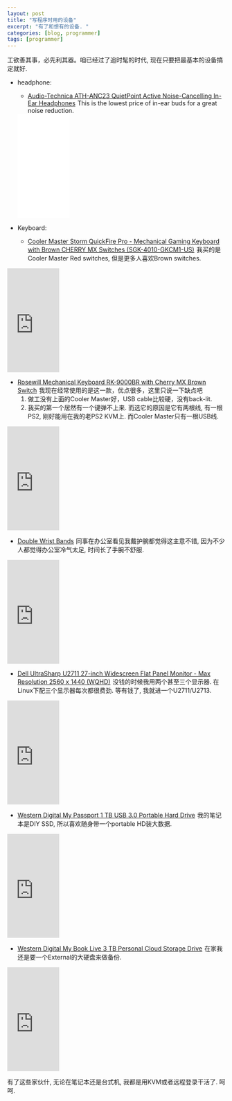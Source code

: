 ```yaml
---
layout: post
title: "写程序时用的设备"
excerpt: "有了和想有的设备. "
categories: [blog, programmer]
tags: [programmer]
---
```


工欲善其事，必先利其器。咱已经过了追时髦的时代, 现在只要把最基本的设备搞定就好.

 * headphone:
   * <a target="_blank"
     href="https://www.amazon.com/gp/product/B004K09H32/ref=as_li_tl?ie=UTF8&camp=1789&creative=9325&creativeASIN=B004K09H32&linkCode=as2&tag=aws0b2-20&linkId=d008d3cc810f89a93a9d365913288a2c">Audio-Technica
     ATH-ANC23 QuietPoint Active Noise-Cancelling In-Ear Headphones</a><img
     src="//ir-na.amazon-adsystem.com/e/ir?t=aws0b2-20&l=am2&o=1&a=B004K09H32"
     width="1" height="1" border="0" alt="" style="border:none !important;
     margin:0px !important;" /> This is the lowest price of in-ear buds for a
     great noise reduction.
   
   <iframe style="width:120px;height:240px;" marginwidth="0" marginheight="0"
     scrolling="no" frameborder="0"
     src="//ws-na.amazon-adsystem.com/widgets/q?ServiceVersion=20070822&OneJS=1&Operation=GetAdHtml&MarketPlace=US&source=ac&ref=qf_sp_asin_til&ad_type=product_link&tracking_id=aws0b2-20&marketplace=amazon&region=US&placement=B004K09H32&asins=B004K09H32&linkId=b37304ea1455034aa01b2edbe8a250f1&show_border=false&link_opens_in_new_window=false&price_color=333333&title_color=0066c0&bg_color=ffffff">
         </iframe>

 * Keyboard: 
   * <a
   href="http://www.amazon.com/gp/product/B007VDOOBU/ref=as_li_ss_tl?ie=UTF8&camp=1789&creative=390957&creativeASIN=B007VDOOBU&linkCode=as2&tag=c2-teckoo-content-20">Cooler
   Master Storm QuickFire Pro - Mechanical Gaming Keyboard with Brown CHERRY MX
   Switches (SGK-4010-GKCM1-US)</a><img
   src="http://www.assoc-amazon.com/e/ir?t=c2-teckoo-content-20&l=as2&o=1&a=B007VDOOBU"
   width="1" height="1" border="0" alt="" style="border:none !important;
   margin:0px !important;" /> 我买的是Cooler Master Red switches, 但是更多人喜欢Brown
   switches. 

  <iframe
  src="http://rcm.amazon.com/e/cm?lt1=_blank&bc1=000000&IS2=1&bg1=FFFFFF&fc1=000000&lc1=0000FF&t=arouourcomm-20&o=1&p=8&l=as4&m=amazon&f=ifr&ref=ss_til&asins=B007VDOOBU"
  style="width:120px;height:240px;" scrolling="no" marginwidth="0"
  marginheight="0" frameborder="0"></iframe>

   * <a
   href="http://www.amazon.com/gp/product/B005QW1THA/ref=as_li_ss_tl?ie=UTF8&camp=1789&creative=390957&creativeASIN=B005QW1THA&linkCode=as2&tag=c2-teckoo-content-20">Rosewill
   Mechanical Keyboard RK-9000BR with Cherry MX Brown Switch</a><img
   src="http://www.assoc-amazon.com/e/ir?t=c2-teckoo-content-20&l=as2&o=1&a=B005QW1THA"
   width="1" height="1" border="0" alt="" style="border:none !important;
   margin:0px !important;" />
   我现在经常使用的是这一款，优点很多，这里只说一下缺点吧
     1. 做工没有上面的Cooler Master好，USB cable比较硬，没有back-lit.
     2. 我买的第一个居然有一个键弹不上来.
   而选它的原因是它有两根线, 有一根PS2, 刚好能用在我的老PS2 KVM上. 而Cooler
   Master只有一根USB线.

   <iframe
   src="http://rcm.amazon.com/e/cm?lt1=_blank&bc1=FFFFFF&IS2=1&bg1=FFFFFF&fc1=000000&lc1=0000FF&t=c2-teckoo-content-20&o=1&p=8&l=as4&m=amazon&f=ifr&ref=ss_til&asins=B005QW1THA"
   style="width:120px;height:240px;" scrolling="no" marginwidth="0"
   marginheight="0" frameborder="0"></iframe>



 * <a
  href="http://www.amazon.com/gp/product/B002MZZK7E/ref=as_li_ss_tl?ie=UTF8&camp=1789&creative=390957&creativeASIN=B002MZZK7E&linkCode=as2&tag=c2-teckoo-content-20">Double
  Wrist Bands</a><img
  src="http://www.assoc-amazon.com/e/ir?t=arouourcomm-20&l=as2&o=1&a=B002MZZK7E"
  width="1" height="1" border="0" alt="" style="border:none !important;
  margin:0px !important;" />
    同事在办公室看见我戴护腕都觉得这主意不错, 因为不少人都觉得办公室冷气太足, 
    时间长了手腕不舒服.

  <iframe
  src="http://rcm.amazon.com/e/cm?lt1=_blank&bc1=000000&IS2=1&bg1=FFFFFF&fc1=000000&lc1=0000FF&t=c2-teckoo-content-20&o=1&p=8&l=as4&m=amazon&f=ifr&ref=ss_til&asins=B002MZZK7E"
  style="width:120px;height:240px;" scrolling="no" marginwidth="0"
  marginheight="0" frameborder="0"></iframe>

  
 * <a
 href="http://www.amazon.com/gp/product/B0039648BO/ref=as_li_ss_tl?ie=UTF8&camp=1789&creative=390957&creativeASIN=B0039648BO&linkCode=as2&tag=c2-teckoo-content-20">Dell
 UltraSharp U2711 27-inch Widescreen Flat Panel Monitor - Max Resolution 2560 x
 1440 (WQHD)</a><img
 src="http://www.assoc-amazon.com/e/ir?t=arouourcomm-20&l=as2&o=1&a=B0039648BO"
 width="1" height="1" border="0" alt="" style="border:none !important;
 margin:0px !important;" /> 
 没钱的时候我用两个甚至三个显示器. 在Linux下配三个显示器每次都很费劲. 
 等有钱了, 我就进一个U2711/U2713.

  <iframe
  src="http://rcm.amazon.com/e/cm?lt1=_blank&bc1=000000&IS2=1&bg1=FFFFFF&fc1=000000&lc1=0000FF&t=c2-teckoo-content-20&o=1&p=8&l=as4&m=amazon&f=ifr&ref=ss_til&asins=B0039648BO"
  style="width:120px;height:240px;" scrolling="no" marginwidth="0"
  marginheight="0" frameborder="0"></iframe>

 * <a
 href="http://www.amazon.com/gp/product/B006Y5UV4A/ref=as_li_ss_tl?ie=UTF8&camp=1789&creative=390957&creativeASIN=B006Y5UV4A&linkCode=as2&tag=c2-teckoo-content-20">Western
 Digital My Passport 1 TB USB 3.0 Portable Hard Drive</a><img
 src="http://www.assoc-amazon.com/e/ir?t=arouourcomm-20&l=as2&o=1&a=B006Y5UV4A"
 width="1" height="1" border="0" alt="" style="border:none !important;
 margin:0px !important;" /> 我的笔记本是DIY SSD, 所以喜欢随身带一个portable
 HD装大数据.

  <iframe
  src="http://rcm.amazon.com/e/cm?lt1=_blank&bc1=000000&IS2=1&bg1=FFFFFF&fc1=000000&lc1=0000FF&t=c2-teckoo-content-20&o=1&p=8&l=as4&m=amazon&f=ifr&ref=ss_til&asins=B006Y5UV4A"
  style="width:120px;height:240px;" scrolling="no" marginwidth="0"
  marginheight="0" frameborder="0"></iframe>

 * <a
 href="http://www.amazon.com/gp/product/B0047FL85U/ref=as_li_ss_tl?ie=UTF8&camp=1789&creative=390957&creativeASIN=B0047FL85U&linkCode=as2&tag=c2-teckoo-content-20">Western
 Digital My Book Live 3 TB Personal Cloud Storage Drive</a><img
 src="http://www.assoc-amazon.com/e/ir?t=c2-teckoo-content-20&l=as2&o=1&a=B0047FL85U"
 width="1" height="1" border="0" alt="" style="border:none !important;
 margin:0px !important;" />
 在家我还是要一个External的大硬盘来做备份. 

  <iframe
  src="http://rcm.amazon.com/e/cm?lt1=_blank&bc1=FFFFFF&IS2=1&bg1=FFFFFF&fc1=000000&lc1=0000FF&t=c2-teckoo-content-20&o=1&p=8&l=as4&m=amazon&f=ifr&ref=ss_til&asins=B0047FL85U"
  style="width:120px;height:240px;" scrolling="no" marginwidth="0"
  marginheight="0" frameborder="0"></iframe>

有了这些家伙什, 无论在笔记本还是台式机, 我都是用KVM或者远程登录干活了. 呵呵. 

